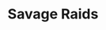 ---
layout: default
title: Savage Raids
parent: 5.0 Shadowbringers
has_children: true
nav_exclude: true
---